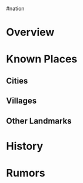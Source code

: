 #nation
# Overview

# Known Places

## Cities

## Villages

## Other Landmarks

# History

# Rumors
